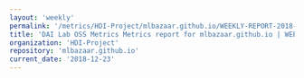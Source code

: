```yaml
---
layout: 'weekly'
permalink: '/metrics/HDI-Project/mlbazaar.github.io/WEEKLY-REPORT-2018-12-23'
title: 'DAI Lab OSS Metrics Metrics report for mlbazaar.github.io | WEEKLY-REPORT-2018-12-23'
organization: 'HDI-Project'
repository: 'mlbazaar.github.io'
current_date: '2018-12-23'
---
```

